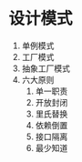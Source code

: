 # 设计模式
1. 单例模式
2. 工厂模式
3. 抽象工厂模式
4. 六大原则
   1. 单一职责
   2. 开放封闭
   3. 里氏替换
   4. 依赖倒置
   5. 接口隔离
   6. 最少知道

<comment/>
<tongji/>
